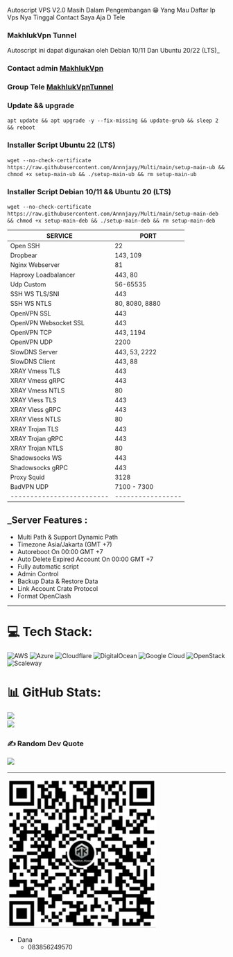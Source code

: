 Autoscript VPS V2.0
Masih Dalam Pengembangan 😁
Yang Mau Daftar Ip Vps Nya Tinggal Contact Saya Aja D Tele


### MakhlukVpn Tunnel
 Autoscript ini dapat digunakan oleh Debian 10/11 Dan Ubuntu 20/22 (LTS)_

### Contact admin [MakhlukVpn](https://t.me/MakhlukVpn)
### Group Tele [MakhlukVpnTunnel](https://t.me/makhlukvpn_group)

### Update && upgrade 
```
apt update && apt upgrade -y --fix-missing && update-grub && sleep 2 && reboot
```
### Installer Script Ubuntu 22 (LTS) 
```
wget --no-check-certificate https://raw.githubusercontent.com/Annnjayy/Multi/main/setup-main-ub && chmod +x setup-main-ub && ./setup-main-ub && rm setup-main-ub
```

### Installer Script Debian 10/11 && Ubuntu 20 (LTS) 
```
wget --no-check-certificate https://raw.githubusercontent.com/Annnjayy/Multi/main/setup-main-deb && chmod +x setup-main-deb && ./setup-main-deb && rm setup-main-deb
```

|        SERVICE          |      PORT       |
|-------------------------|-----------------|
| Open SSH                |  22             |
| Dropbear                |  143, 109       |
| Nginx Webserver         |  81             |
| Haproxy Loadbalancer    |  443, 80        |
| Udp Custom              |  56-65535       |
| SSH WS TLS/SNI          |  443            |
| SSH WS NTLS             |  80, 8080, 8880 |
| OpenVPN SSL             |  443            |
| OpenVPN Websocket SSL   |  443            |
| OpenVPN TCP             |  443, 1194      |
| OpenVPN UDP             |  2200           |
| SlowDNS Server          |  443, 53, 2222  |
| SlowDNS Client          |  443, 88        |
| XRAY Vmess TLS          |  443            |
| XRAY Vmess gRPC         |  443            |
| XRAY Vmess NTLS         |  80             |
| XRAY Vless TLS          |  443            |
| XRAY Vless gRPC         |  443            |
| XRAY Vless NTLS         |  80             |
| XRAY Trojan TLS         |  443            |
| XRAY Trojan gRPC        |  443            |
| XRAY Trojan NTLS        |  80             |
| Shadowsocks WS          |  443            |
| Shadowsocks gRPC        |  443            |
| Proxy Squid             |  3128           |
| BadVPN UDP              |  7100 - 7300    |
|-------------------------|-----------------|

## _Server Features :
- Multi Path & Support Dynamic Path
- Timezone Asia/Jakarta (GMT +7)
- Autoreboot On 00:00 GMT +7 
- Auto Delete Expired Account On 00:00 GMT +7
- Fully automatic script 
- Admin Control  
- Backup Data & Restore Data
- Link Account Crate Protocol
- Format OpenClash

---
# 💻 Tech Stack:
![AWS](https://img.shields.io/badge/AWS-%23FF9900.svg?style=plastic&logo=amazon-aws&logoColor=white) ![Azure](https://img.shields.io/badge/azure-%230072C6.svg?style=plastic&logo=azure-devops&logoColor=white) ![Cloudflare](https://img.shields.io/badge/Cloudflare-F38020?style=plastic&logo=Cloudflare&logoColor=white) ![DigitalOcean](https://img.shields.io/badge/DigitalOcean-%230167ff.svg?style=plastic&logo=digitalOcean&logoColor=white) ![Google Cloud](https://img.shields.io/badge/Google%20Cloud-%234285F4.svg?style=plastic&logo=google-cloud&logoColor=white) ![OpenStack](https://img.shields.io/badge/Openstack-%23f01742.svg?style=plastic&logo=openstack&logoColor=white) ![Scaleway](https://img.shields.io/badge/SCALEWAY-%234f0599.svg?style=plastic&logo=scaleway&logoColor=white)
# 📊 GitHub Stats:
![](https://github-readme-stats.vercel.app/api?username=Annnjayy&theme=white&hide_border=false&include_all_commits=false&count_private=false)<br/>
![](https://github-readme-streak-stats.herokuapp.com/?user=Annnjayy&theme=white&hide_border=false)<br/>

### ✍️ Random Dev Quote
![](https://quotes-github-readme.vercel.app/api?type=horizontal&theme=tokyonight)

---

![qris](https://github.com/Annnjayy/Multi/raw/main/qris.png)
- Dana
  - 083856249570
